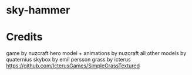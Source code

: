 # sky-hammer

# Credits

game by nuzcraft
hero model + animations by nuzcraft
all other models by quaternius
skybox by emil persson
grass by icterus https://github.com/IcterusGames/SimpleGrassTextured
